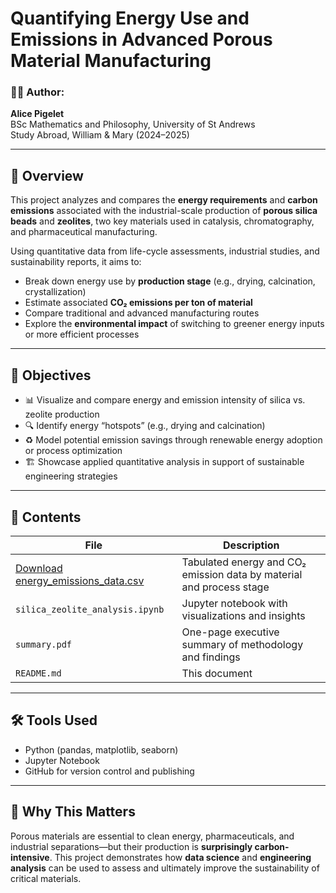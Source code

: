 # Quantifying Energy Use and Emissions in Advanced Porous Material Manufacturing

### 👩‍🔬 Author:
**Alice Pigelet**  
BSc Mathematics and Philosophy, University of St Andrews  
Study Abroad, William & Mary (2024–2025)

---

## 🧠 Overview
This project analyzes and compares the **energy requirements** and **carbon emissions** associated with the industrial-scale production of **porous silica beads** and **zeolites**, two key materials used in catalysis, chromatography, and pharmaceutical manufacturing.

Using quantitative data from life-cycle assessments, industrial studies, and sustainability reports, it aims to:

- Break down energy use by **production stage** (e.g., drying, calcination, crystallization)
- Estimate associated **CO₂ emissions per ton of material**
- Compare traditional and advanced manufacturing routes
- Explore the **environmental impact** of switching to greener energy inputs or more efficient processes

---

## 🎯 Objectives
- 📊 Visualize and compare energy and emission intensity of silica vs. zeolite production
- 🔍 Identify energy “hotspots” (e.g., drying and calcination)
- ♻️ Model potential emission savings through renewable energy adoption or process optimization
- 🏗️ Showcase applied quantitative analysis in support of sustainable engineering strategies

---

## 📁 Contents
| File | Description |
|------|-------------|
| [Download energy_emissions_data.csv](./energy_emissions_data.csv) | Tabulated energy and CO₂ emission data by material and process stage |
| `silica_zeolite_analysis.ipynb` | Jupyter notebook with visualizations and insights |
| `summary.pdf` | One-page executive summary of methodology and findings |
| `README.md` | This document |

---

## 🛠️ Tools Used
- Python (pandas, matplotlib, seaborn)
- Jupyter Notebook
- GitHub for version control and publishing

---

## 📌 Why This Matters
Porous materials are essential to clean energy, pharmaceuticals, and industrial separations—but their production is **surprisingly carbon-intensive**. This project demonstrates how **data science** and **engineering analysis** can be used to assess and ultimately improve the sustainability of critical materials.
